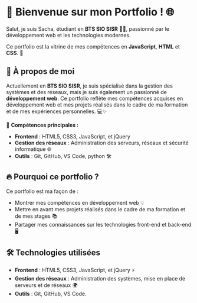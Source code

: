 # 🌟 Bienvenue sur mon Portfolio ! 🌐

Salut, je suis Sacha, étudiant en **BTS SIO SISR** 👨‍💻, passionné par le développement web et les technologies modernes. 

Ce portfolio est la vitrine de mes compétences en **JavaScript**, **HTML** et **CSS**. 🚀

## 🎯 À propos de moi

Actuellement en **BTS SIO SISR**, je suis spécialisé dans la gestion des systèmes et des réseaux, mais je suis également un passionné de **développement web**. Ce portfolio reflète mes compétences acquises en développement web et mes projets réalisés dans le cadre de ma formation et de mes expériences personnelles. 💻✨

🔧 **Compétences principales :**
- **Frontend** : HTML5, CSS3, JavaScript, et jQuery
- **Gestion des réseaux** : Administration des serveurs, réseaux et sécurité informatique 🌐
- **Outils** : Git, GitHub, VS Code, python 🛠️

## 🔥 Pourquoi ce portfolio ?

Ce portfolio est ma façon de :
- Montrer mes compétences en développement web 💡
- Mettre en avant mes projets réalisés dans le cadre de ma formation et de mes stages 📚
- Partager mes connaissances sur les technologies front-end et back-end 🖥️

## 🛠️ Technologies utilisées

- **Frontend** : HTML5, CSS3, JavaScript, et jQuery ⚡
- **Gestion des réseaux** : Administration des systèmes, mise en place de serveurs et de réseaux 🌍
- **Outils** : Git, GitHub, VS Code. 
